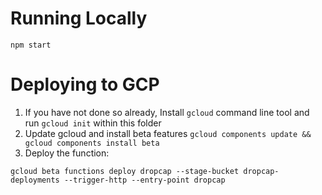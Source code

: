 # Running Locally
`npm start`


# Deploying to GCP
1. If you have not done so already, Install `gcloud` command line tool and run `gcloud init` within this folder
2. Update gcloud and install beta features `gcloud components update && gcloud components install beta`
3. Deploy the function:
```
gcloud beta functions deploy dropcap --stage-bucket dropcap-deployments --trigger-http --entry-point dropcap
```
